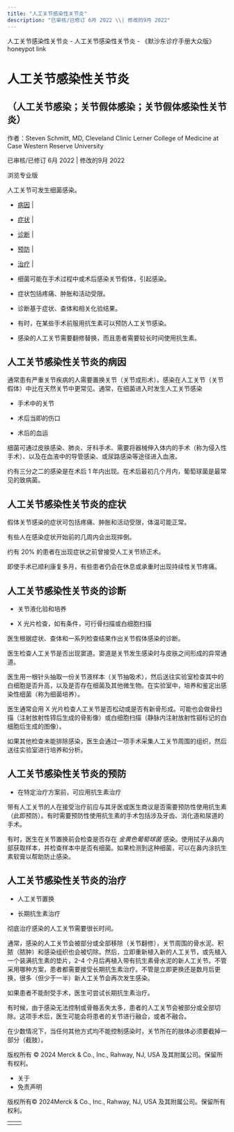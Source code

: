 ```yaml
---
title: "人工关节感染性关节炎"
description: "已审核/已修订 6月 2022 \\| 修改的9月 2022"
---
```


﻿人工关节感染性关节炎 \- 人工关节感染性关节炎 \- 《默沙东诊疗手册大众版》 honeypot link

# 人工关节感染性关节炎

## （人工关节感染；关节假体感染；关节假体感染性关节炎）

作者：Steven Schmitt, MD, Cleveland Clinic Lerner College of Medicine at Case Western
Reserve University

已审核/已修订 6月 2022 \| 修改的9月 2022

浏览专业版

人工关节可发生细菌感染。

- [病因](#病因_v34355892_zh) \|
- [症状](#症状_v34355905_zh) \|
- [诊断](#诊断_v34355911_zh) \|
- [预防](#预防_v34355928_zh) \|
- [治疗](#治疗_v34355936_zh) \|

- 细菌可能在手术过程中或术后感染关节假体，引起感染。

- 症状包括疼痛、肿胀和活动受限。

- 诊断基于症状、查体和相关化验结果。

- 有时，在某些手术前服用抗生素可以预防人工关节感染。

- 感染的人工关节需要翻修替换，而且患者需要较长时间使用抗生素。


## 人工关节感染性关节炎的病因

通常患有严重关节疾病的人需要置换关节（关节成形术）。感染在人工关节（关节假体）中比在天然关节中更常见。通常，在细菌进入时发生人工关节感染

- 手术中的关节

- 术后当即的伤口

- 术后的血运


细菌可通过皮肤感染、肺炎、牙科手术、需要将器械伸入体内的手术（称为侵入性手术）、以及在血液中的导管感染、或尿路感染等途径进入血液。

约有三分之二的感染是在术后 1 年内出现。在术后最初几个月内，葡萄球菌是最常见的致病菌。

## 人工关节感染性关节炎的症状

假体关节感染的症状可包括疼痛、肿胀和活动受限，体温可能正常。

有些人在感染症状开始前的几周内会出现摔倒。

约有 20% 的患者在出现症状之前曾接受人工关节矫正术。

即使手术已顺利康复多月，有些患者仍会在休息或承重时出现持续性关节疼痛。

## 人工关节感染性关节炎的诊断

- 关节液化验和培养

- X 光片检查，如有条件，可行骨扫描或白细胞扫描


医生根据症状、查体和一系列检查结果作出关节假体感染的诊断。

医生检查人工关节是否出现窦道。窦道是关节发生感染时与皮肤之间形成的异常通道。

医生用一根针头抽取一份关节液样本（关节抽吸术），然后送往实验室检查其中的白细胞是否升高，以及是否存在细菌及其他微生物。在实验室中，培养和鉴定出感染性细菌（称为细菌培养）。

医生通常会用 X 光片检查人工关节是否松动或是否有新骨形成。可能也会做骨扫描（注射放射性锝后生成的骨影像）或白细胞扫描（静脉内注射放射性铟标记的白细胞后生成的图像）。

如果其他检查未能排除感染，医生会通过一项手术采集人工关节周围的组织，然后送往实验室进行培养和分析。

## 人工关节感染性关节炎的预防

- 在特定治疗方案前，可应用抗生素治疗


带有人工关节的人在接受治疗前应与其牙医或医生商议是否需要预防性使用抗生素（此即预防）。有时需要预防性使用抗生素的手术包括涉及牙齿、消化道和尿道的手术。

有时，医生在关节置换前会检查是否存在 _金黄色葡萄球菌_ 感染。使用拭子从鼻内部获取样本，并检查样本中是否有细菌。如果检测到这种细菌，可以在鼻内涂抗生素软膏以帮助防止感染。

## 人工关节感染性关节炎的治疗

- 人工关节置换

- 长期抗生素治疗


彻底治疗感染的人工关节需要很长时间。

通常，感染的人工关节会被部分或全部移除（关节翻修），关节周围的骨水泥、积脓（脓肿）和感染组织也会被切除。然后，立即重新植入新的人工关节，或先植入一个装满抗生素的垫片，2-4 个月后再植入带有抗生素骨水泥的新人工关节。不管采用哪种方案，患者都需要接受长期抗生素治疗。不管是立即更换还是数月后更换，很多（但少于一半）新人工关节会再次发生感染。

如果患者不能耐受手术，医生可尝试长期抗生素治疗。

有时候，由于感染无法控制或骨骼丢失太多，患者的人工关节会被部分或全部切除。这项手术后，医生可能会将患者的关节进行融合，或者不融合。

在少数情况下，当任何其他方式均不能控制感染时，关节所在的肢体必须要截掉一部分（截肢）。



版权所有 © 2024
Merck & Co., Inc., Rahway, NJ, USA 及其附属公司。保留所有权利。

- 关于
- 免责声明

版权所有© 2024Merck & Co., Inc., Rahway, NJ, USA 及其附属公司。保留所有权利。

|     |     |
| --- | --- |
|  |  |